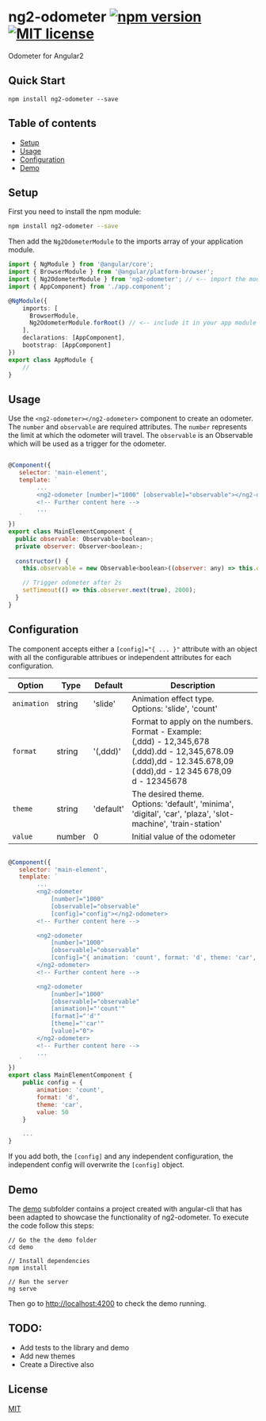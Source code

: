 # ng2-odometer [![npm version](https://img.shields.io/npm/v/ng2-odometer.svg?style=flat)](https://www.npmjs.com/package/ng2-odometer) [![MIT license](http://img.shields.io/badge/license-MIT-brightgreen.svg)](http://opensource.org/licenses/MIT)

Odometer for Angular2

## Quick Start

```
npm install ng2-odometer --save
```

## Table of contents

- [Setup](#setup)
- [Usage](#usage)
- [Configuration](#configuration)
- [Demo](#demo)

## Setup

First you need to install the npm module:
```sh
npm install ng2-odometer --save
```

Then add the `Ng2OdometerModule` to the imports array of your application module.

```typescript
import { NgModule } from '@angular/core';
import { BrowserModule } from '@angular/platform-browser';
import { Ng2OdometerModule } from 'ng2-odometer'; // <-- import the module
import { AppComponent} from './app.component';

@NgModule({
    imports: [
      BrowserModule, 
      Ng2OdometerModule.forRoot() // <-- include it in your app module
    ], 
    declarations: [AppComponent],
    bootstrap: [AppComponent]
})
export class AppModule {
    //
}
```

## Usage 

Use the `<ng2-odometer></ng2-odometer>` component to create an odometer. The `number` and `observable` are required attributes. 
The `number` represents the limit at which the odometer will travel. The `observable` is an Observable which will be used as a trigger for the odometer. 

```js

@Component({
   selector: 'main-element',
   template: `
        ...
        <ng2-odometer [number]="1000" [observable]="observable"></ng2-odometer>
        <!-- Further content here -->
        ...
   `
})
export class MainElementComponent {
  public observable: Observable<boolean>;
  private observer: Observer<boolean>;
  
  constructor() {
    this.observable = new Observable<boolean>((observer: any) => this.observer = observer).share();

    // Trigger odometer after 2s
    setTimeout(() => this.observer.next(true), 2000);
  }
}
```

## Configuration

The component accepts either a `[config]="{ ... }"` attribute with an object with all the configurable attribues or independent attributes for each configuration.

| Option        | Type      | Default     | Description   |
| --------------| --------- | ----------- |-------------- |
| `animation`   | string    | 'slide'     | Animation effect type. <br> Options: 'slide', 'count'
| `format`      | string    | '(,ddd)'    | Format to apply on the numbers. <br> Format - Example: <br> (,ddd) - 12,345,678 <br> (,ddd).dd - 12,345,678.09 <br> (.ddd),dd - 12.345.678,09 <br> ( ddd),dd - 12 345 678,09 <br> d         -  12345678
| `theme`       | string    | 'default'   | The desired theme. <br> Options: 'default', 'minima', 'digital', 'car', 'plaza', 'slot-machine', 'train-station'
| `value`       | number    | 0           | Initial value of the odometer

```js

@Component({
   selector: 'main-element',
   template: `
        ...
        <ng2-odometer 
            [number]="1000" 
            [observable]="observable" 
            [config]="config"></ng2-odometer>
        <!-- Further content here -->

        <ng2-odometer 
            [number]="1000" 
            [observable]="observable"
            [config]="{ animation: 'count', format: 'd', theme: 'car', value: 50 }">
        </ng2-odometer>
        <!-- Further content here -->

        <ng2-odometer 
            [number]="1000"  
            [observable]="observable"
            [animation]="'count'"
            [format]="'d'"
            [theme]="'car'"
            [value]="0">
        </ng2-odometer>
        <!-- Further content here -->
        ...
   `
})
export class MainElementComponent {
    public config = {
        animation: 'count', 
        format: 'd', 
        theme: 'car', 
        value: 50
    }

    ...
}
```

If you add both, the `[config]` and any independent configuration, the independent config will overwrite the `[config]` object.

## Demo

The [demo](demo) subfolder contains a project created with angular-cli that has been adapted to showcase the functionality of ng2-odometer.
To execute the code follow this steps:

```
// Go the the demo folder
cd demo

// Install dependencies
npm install

// Run the server
ng serve
```

Then go to [http://localhost:4200](http://localhost:4200/) to check the demo running.

## TODO:

* Add tests to the library and demo
* Add new themes
* Create a Directive also

## License

[MIT](LICENSE)
